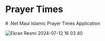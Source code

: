 # Prayer Times
# .Net Maui Islamic Prayer Times Application

![Ekran Resmi 2024-07-12 16 03 40](https://github.com/user-attachments/assets/ce65e9b9-cb28-45f2-9d31-538094707673)

